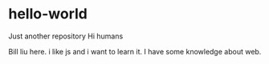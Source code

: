 # hello-world
Just another repository
Hi humans

Bill liu here. i like js and i want to learn it.
I have some knowledge about web.

